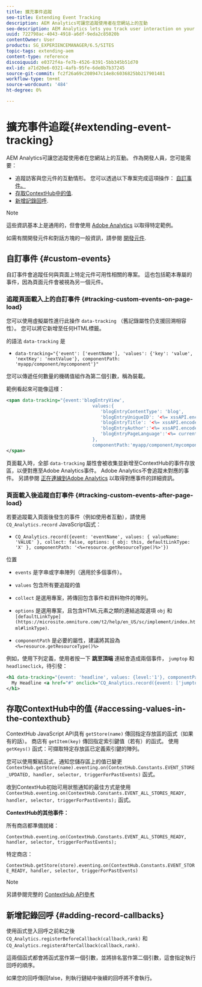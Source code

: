 ```yaml
---
title: 擴充事件追蹤
seo-title: Extending Event Tracking
description: AEM Analytics可讓您追蹤使用者在您網站上的互動
seo-description: AEM Analytics lets you track user interaction on your website
uuid: 722798ac-4043-4918-a6df-9eda2c85020b
contentOwner: User
products: SG_EXPERIENCEMANAGER/6.5/SITES
topic-tags: extending-aem
content-type: reference
discoiquuid: e0372f4a-fe7b-4526-8391-5bb345b51d70
exl-id: a71d20e6-0321-4afb-95fe-6de8b7b37245
source-git-commit: fc2f26a69c208947c14e8c6036825bb217901481
workflow-type: tm+mt
source-wordcount: '484'
ht-degree: 0%

---
```


# 擴充事件追蹤{#extending-event-tracking}

AEM Analytics可讓您追蹤使用者在您網站上的互動。 作為開發人員，您可能需要：

* 追蹤訪客與您元件的互動情形。 您可以透過以下專案完成這項操作： [自訂事件。](#custom-events)
* [存取ContextHub中的值](/help/sites-developing/extending-analytics.md#accessing-values-in-the-contexthub).
* [新增記錄回呼](#adding-record-callbacks).

>[!NOTE]
>
>這些資訊基本上是通用的，但會使用 [Adobe Analytics](/help/sites-administering/adobeanalytics.md) 以取得特定範例。
>
>如需有關開發元件和對話方塊的一般資訊，請參閱 [開發元件](/help/sites-developing/components.md).

## 自訂事件 {#custom-events}

自訂事件會追蹤任何與頁面上特定元件可用性相關的專案。 這也包括範本專屬的事件，因為頁面元件會被視為另一個元件。

### 追蹤頁面載入上的自訂事件 {#tracking-custom-events-on-page-load}

您可以使用虛擬屬性進行此操作 `data-tracking` （舊記錄屬性仍支援回溯相容性）。 您可以將它新增至任何HTML標籤。

的語法 `data-tracking` 是

* `data-tracking="{'event': ['eventName'], 'values': {'key': 'value', 'nextKey': 'nextValue'}, componentPath: 'myapp/component/mycomponent'}"`

您可以傳遞任何數量的機碼值組作為第二個引數，稱為裝載。

範例看起來可能像這樣：

```xml
<span data-tracking="{event:'blogEntryView',
                                values:{
                                   'blogEntryContentType': 'blog',
                                   'blogEntryUniqueID': '<%= xssAPI.encodeForJSString(entry.getId()) %>',
                                   'blogEntryTitle': '<%= xssAPI.encodeForJSString(entry.getTitle()) %>',
                                   'blogEntryAuthor':'<%= xssAPI.encodeForJSString(entry.getAuthor()) %>',
                                   'blogEntryPageLanguage':'<%= currentPage.getLanguage(true) %>'
                                },
                                componentPath:'myapp/component/mycomponent'}">
</span>
```

頁面載入時，全部 `data-tracking` 屬性會被收集並新增至ContextHub的事件存放區，以便對應至Adobe Analytics事件。 Adobe Analytics不會追蹤未對應的事件。 另請參閱 [正在連線到Adobe Analytics](/help/sites-administering/adobeanalytics.md) 以取得對應事件的詳細資訊。

### 頁面載入後追蹤自訂事件 {#tracking-custom-events-after-page-load}

若要追蹤載入頁面後發生的事件（例如使用者互動），請使用 `CQ_Analytics.record` JavaScript函式：

* `CQ_Analytics.record({event: 'eventName', values: { valueName: 'VALUE' }, collect: false, options: { obj: this, defaultLinkType: 'X' }, componentPath: '<%=resource.getResourceType()%>'})`

位置

* `events` 是字串或字串陣列（適用於多個事件）。

* `values` 包含所有要追蹤的值
* `collect` 是選用專案，將傳回包含事件和資料物件的陣列。
* `options` 是選用專案，且包含HTML元素之類的連結追蹤選項 `obj` 和 ` [defaultLinkType](https://microsite.omniture.com/t2/help/en_US/sc/implement/index.html#linkType)`.

* `componentPath` 是必要的屬性，建議將其設為 `<%=resource.getResourceType()%>`

例如，使用下列定義，使用者按一下 **跳至頂端** 連結會造成兩個事件， `jumptop` 和 `headlineclick`，待引發：

```xml
<h1 data-tracking="{event: 'headline', values: {level:'1'}, componentPath: '<%=resource.getResourceType()%>'}">
  My Headline <a href="#" onclick="CQ_Analytics.record({event: ['jumptop','headlineclick'],  values: {level:'1'}, componentPath: '<%=resource.getResourceType()%>'})">Jump to top</a>
</h1>
```

## 存取ContextHub中的值 {#accessing-values-in-the-contexthub}

ContextHub JavaScript API具有 `getStore(name)` 傳回指定存放區的函式（如果有的話）。 商店有 `getItem(key)` 傳回指定索引鍵值（若有）的函式。 使用 `getKeys()` 函式：可擷取特定存放區已定義索引鍵的陣列。

您可以使用繫結函式，通知您儲存區上的值已變更 `ContextHub.getStore(name).eventing.on(ContextHub.Constants.EVENT_STORE_UPDATED, handler, selector, triggerForPastEvents)` 函式。

收到ContextHub初始可用狀態通知的最佳方式是使用 `ContextHub.eventing.on(ContextHub.Constants.EVENT_ALL_STORES_READY, handler, selector, triggerForPastEvents);` 函式。

**ContextHub的其他事件：**

所有商店都準備就緒：

`ContextHub.eventing.on(ContextHub.Constants.EVENT_ALL_STORES_READY, handler, selector, triggerForPastEvents);`

特定商店：

`ContextHub.getStore(store).eventing.on(ContextHub.Constants.EVENT_STORE_READY, handler, selector, triggerForPastEvents)`

>[!NOTE]
>
>另請參閱完整的 [ContextHub API參考](https://helpx.adobe.com/experience-manager/6-5/sites/developing/using/contexthub-api.html#ContextHubJavascriptAPIReference)

## 新增記錄回呼 {#adding-record-callbacks}

使用函式登入回呼之前和之後 `CQ_Analytics.registerBeforeCallback(callback,rank)` 和 `CQ_Analytics.registerAfterCallback(callback,rank)`.

這兩個函式都會將函式當作第一個引數，並將排名當作第二個引數，這會指定執行回呼的順序。

如果您的回呼傳回false，則執行鏈結中後續的回呼將不會執行。
